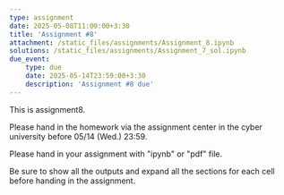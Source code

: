 ```yaml
---
type: assignment
date: 2025-05-08T11:00:00+3:30
title: 'Assignment #8'
attachment: /static_files/assignments/Assignment_8.ipynb
solutions: /static_files/assignments/Assignment_7_sol.ipynb
due_event: 
    type: due
    date: 2025-05-14T23:59:00+3:30
    description: 'Assignment #8 due'
---
```

This is assignment8.

Please hand in the homework via the assignment center in the cyber university before 05/14 (Wed.) 23:59.

Please hand in your assignment with "ipynb" or "pdf" file.

Be sure to show all the outputs and expand all the sections for each cell before handing in the assignment.
